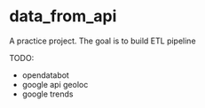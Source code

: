 # data_from_api
A practice project. The goal is to build ETL pipeline

TODO:
- opendatabot
- google api geoloc
- google trends